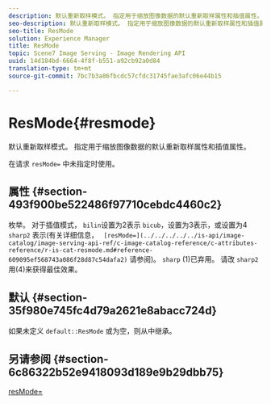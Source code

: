 ```yaml
---
description: 默认重新取样模式。 指定用于缩放图像数据的默认重新取样属性和插值属性。
seo-description: 默认重新取样模式。 指定用于缩放图像数据的默认重新取样属性和插值属性。
seo-title: ResMode
solution: Experience Manager
title: ResMode
topic: Scene7 Image Serving - Image Rendering API
uuid: 14d184bd-6664-4f8f-b551-a92cb92a0d84
translation-type: tm+mt
source-git-commit: 7bc7b3a86fbcdc57cfdc31745fae3afc06e44b15

---
```



# ResMode{#resmode}

默认重新取样模式。 指定用于缩放图像数据的默认重新取样属性和插值属性。

在请求 `resMode=` 中未指定时使用。

## 属性 {#section-493f900be522486f97710cebdc4460c2}

枚举。 对于插值模式， `bilin`设置为2表示 `bicub`，设置为3表示，或设置为4 `sharp2` 表示(有关详细信息， ` [resMode=](../../../../../is-api/image-catalog/image-serving-api-ref/c-image-catalog-reference/c-attributes-reference/r-is-cat-resmode.md#reference-609095ef568743a086f28d87c54dafa2)` 请参阅)。 `sharp` (1)已弃用。 请改 `sharp2` 用(4)来获得最佳效果。

## 默认 {#section-35f980e745fc4d79a2621e8abacc724d}

如果未定义 `default::ResMode` 或为空，则从中继承。

## 另请参阅 {#section-6c86322b52e9418093d189e9b29dbb75}

[resMode=](../../../../../is-api/image-catalog/image-serving-api-ref/c-image-catalog-reference/c-attributes-reference/r-is-cat-resmode.md#reference-609095ef568743a086f28d87c54dafa2)

